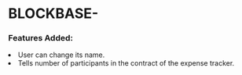 # BLOCKBASE-
<h3>Features Added:</h3>
<li>
  User can change its name.
</li>
<li>
  Tells number of participants in the contract of the expense tracker.
</li>
